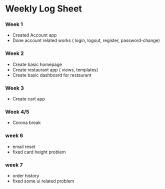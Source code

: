 # Weekly Log Sheet

### Week 1

- Created Account app
- Done account related works ( login, logout, register, password-change)

### Week 2

- Create basic homepage
- Create restaurant app ( views, templates)
- Create basic dashboard for restaurant

### Week 3

- Create cart app

### Week 4/5

- Corona break


### week 6

- email reset
- fixed card height problem

### week 7

- order history
- fixed some ui related problem
